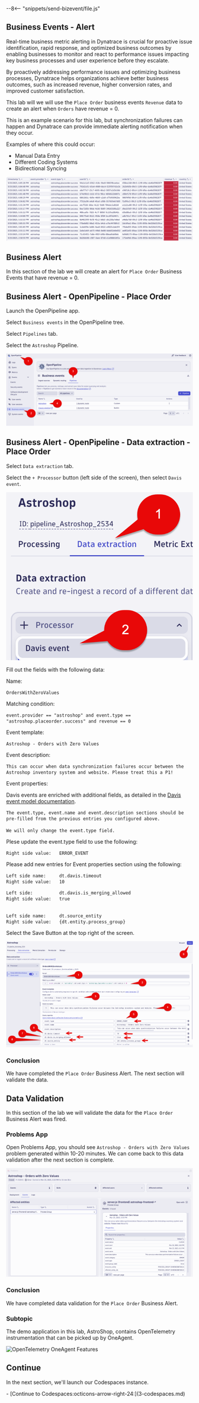 --8<-- "snippets/send-bizevent/file.js"

## Business Events - Alert

Real-time business metric alerting in Dynatrace is crucial for proactive issue identification, rapid response, and optimized business outcomes by enabling businesses to monitor and react to performance issues impacting key business processes and user experience before they escalate. 

By proactively addressing performance issues and optimizing business processes, Dynatrace helps organizations achieve better business outcomes, such as increased revenue, higher conversion rates, and improved customer satisfaction. 

This lab will we will use the `Place Order` business events `Revenue` data to create an alert when `Orders` have revenue = 0.   

This is an example scenario for this lab, but synchronization failures can happen and Dynatrace can provide immediate alerting notification when they occur.

Examples of where this could occur:

* Manual Data Entry
* Different Coding Systems
* Bidirectional Syncing

![Zero Dollar Orders](./img/06_bizevents_alert_table.png)

## Business Alert

In this section of the lab we will create an alert for `Place Order` Business Events that have revenue = 0.

## Business Alert - OpenPipeline - Place Order

Launch the OpenPipeline app.

Select `Business events` in the OpenPipeline tree.

Select `Pipelines` tab.

Select the `Astroshop` Pipeline.

![Launch OpenPipeline](./img/05_bizevents_metric_placeorder_openpipline_launch_a.png)

## Business Alert - OpenPipeline - Data extraction - Place Order

Select `Data extraction` tab.

Select the `+ Processor` button (left side of the screen), then select `Davis event`.

![Pipeline Part 1](./img/06_bizevents_alert_open_pipeline_1.png)

Fill out the fields with the following data:

Name: 

```text
OrdersWithZeroValues
```

Matching condition: 

```text
event.provider == "astroshop" and event.type == "astroshop.placeorder.success" and revenue == 0
```

Event template: 

```text
Astroshop - Orders with Zero Values
```

Event description: 

```text
This can occur when data synchronization failures occur between the Astroshop inventory system and website. Please treat this a P1!
```

Event properties:

Davis events are enriched with additional fields, as detailed in the [Davis event model documentation](https://docs.dynatrace.com/docs/shortlink/semantic-dictionary-davis-ai#event).

```text
The event.type, event.name and event.description sections should be 
pre-filled from the previous entries you configured above.  

We will only change the event.type field.
```
Plese update the event.type field to use the following:

```text
Right side value:   ERROR_EVENT
```

Please add new entries for Event properties section using the following:

```text
Left side name:     dt.davis.timeout
Right side value:   10
```

```text
Left side:          dt.davis.is_merging_allowed 
Right side value:   true
```

```text

Left side name:     dt.source_entity 
Right side value:   {dt.entity.process_group}
```

Select the Save Button at the top right of the screen.

![Pipeline Part 2](./img/06_bizevents_alert_open_pipeline_2.png)

### Conclusion

We have completed the `Place Order` Business Alert.  The next section will validate the data.

## Data Validation

In this section of the lab we will validate the data for the `Place Order` Business Alert was fired.   

### Problems App

Open Problems App,  you should see `Astroshop - Orders with Zero Values` problem generated within 10-20 minutes.  We can come back to this data validation after the next section is complete.

![Business Alert](./img/06_bizevents_alert_data_validation_problem.png)

### Conclusion

We have completed data validation for the `Place Order` Business Alert.

### Subtopic

The demo application in this lab, AstroShop, contains OpenTelemetry instrumentation that can be picked up by OneAgent.

![OpenTelemetry OneAgent Features](./img/getting-started_dynatrace_oneagent_features_opentelemetry.png)

## Continue

In the next section, we'll launch our Codespaces instance.

<div class="grid cards" markdown>
- [Continue to Codespaces:octicons-arrow-right-24:](3-codespaces.md)
</div>